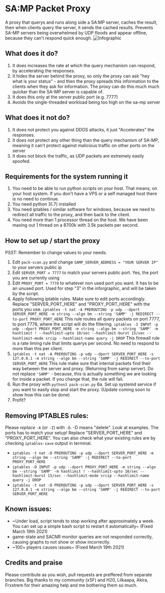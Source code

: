 # SA:MP Packet Proxy
A proxy that querys and runs along side a SA:MP server, caches the result, then when clients query the server, it sends the cached results. Prevents SA-MP servers being overwhelmed by UDP floods and appear offline, because they can't respond quick enough.
![Infographic](https://pics.ducky.rocks/images/2020/04/20/Untitled-Diagram-2.png)

## What does it do?
1. It does increases the rate at which the query mechanism can respond, by accelerating the responses.
2. It hides the server behind the proxy, so only the proxy can ask "hey what is your status" - and then the proxy spreads this information to the clients when they ask for information. The proxy can do this much much quicker than the SA-MP server is capable of.
3. It does this only at the server public port (e.g. 7777)
4. Avoids the single-threaded workload being too high on the sa-mp server

## What does it not do?
1. It does not protect you against DDOS attacks, it just "Accelerates" the responses.
2. It does not protect any other thing than the query mechanism of SA-MP, meaning it can't protect against malicious traffic on other ports on the server
3. It does not block the traffic, as UDP packets are extremely easily spoofed.

## Requirements for the system running it
1. You need to be able to run python scripts on your host. That means; on your host system. If you don't have a VPS or a self managed host there is no need to continue. 
2. You need python 3(.7) installed
3. You need iptables / similar software for windows, because we need to redirect all traffic to the proxy, and then back to the client.
4. You need more than 1 processor thread on the host. We have been maxing out 1 thread on a 8700k with 3.5k packets per second.

## How to set up / start the proxy
PSST: Remember to change values to your needs.
1. Edit `pack-scan.py` and change `SAMP_SERVER_ADDRESS = "YOUR SERVER IP"` to your servers public ip
2. Edit `SERVER_PORT = 7777` to match your servers public port. Yes, the port you are currently using
3. Edit `PROXY_PORT = 7778` to whatever non used port you want. It has to be an unused port. Used for step "3" in the inforgraphic, and will be taken by the script.
4. Apply following iptable rules. Make sure to edit ports accordingly. Replace "SERVER_PORT_HERE" and "PROXY_PORT_HERE" with the ports you use.
    `iptables -t nat -A PREROUTING -p udp --dport SERVER_PORT_HERE -m string --algo bm --string 'SAMP' -j REDIRECT --to-port PROXY_PORT_HERE` 
    This rule routes all query packets on port 7777, to port 7778, where the script will do the filtering.
    `iptables -I INPUT -p udp --dport PROXY_PORT_HERE -m string --algo bm --string 'SAMP' -m hashlimit ! --hashlimit-upto 10/sec --hashlimit-burst 15/sec --hashlimit-mode srcip --hashlimit-name query -j DROP` This firewall rule is a rate liming rule that limits querys per second. No need to respond to more than this per client.
5. `iptables -t nat -A PREROUTING -p udp --dport SERVER_PORT_HERE -s 127.0.0.1 -m string --algo bm --string 'SAMP' -j REDIRECT --to-port SERVER_PORT_HERE` 
    This rule make sure that internal packets find their way between the server and proxy. (Returning from samp server). Do not replace `'SAMP'` - because, this is actually something we are looking for inside a packet. If you change that, the rule will fail.
6. Run the proxy with `python3 pack-scan.py`
6a. Set up systemd service if you want to easily stop and start the proxy. (Update coming soon to show how this can be done) 
7. Profit?
 
## Removing IPTABLES rules:
Please _replace_ `-A` (or `-I`) with `-D`. -D means "delete". Look at examples. The ports has to match your setup! Replace "SERVER_PORT_HERE" and "PROXY_PORT_HERE". You can also check what your existing rules are by checking `iptables-save` output in terminal.
- `iptables -t nat -D PREROUTING -p udp --dport SERVER_PORT_HERE -m string --algo bm --string 'SAMP' -j REDIRECT --to-port PROXY_PORT_HERE`
- `iptables -D INPUT -p udp --dport PROXY_PORT_HERE -m string --algo bm --string 'SAMP' -m hashlimit ! --hashlimit-upto 10/sec --hashlimit-burst 15/sec --hashlimit-mode srcip --hashlimit-name query -j DROP`
- `iptables -t nat -D PREROUTING -p udp --dport SERVER_PORT_HERE -s 127.0.0.1 -m string --algo bm --string 'SAMP' -j REDIRECT --to-port SERVER_PORT_HERE` 

## Known issues:
- ~Under load, script tends to stop working after approximately a week. You can set up a simple bash script to restart it automatically~ (Fixed March 19th 2021)
- game-state and SACNR monitor queries are not responded correctly, causing graphs to not show or show incorrectly.
- ~100+ players causes issues~ (Fixed March 19th 2021)

## Credits and praise
Please contribute as you wish, pull requests are preffered from separate branches.
Big thanks to my community (xSF) and H20, Lilkaapa, Akira, Frxstrem for their amazing help and me bothering them so much.


